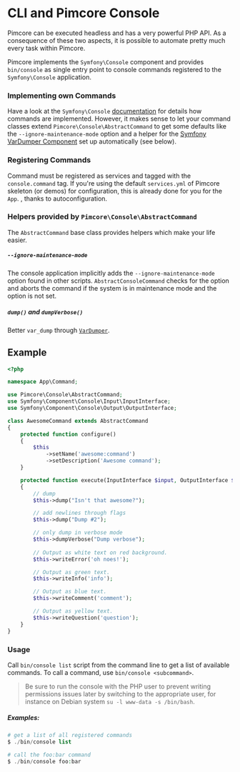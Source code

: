 # CLI and Pimcore Console

Pimcore can be executed headless and has a very powerful PHP API. As a consequence of these two aspects, 
it is possible to automate pretty much every task within Pimcore. 

Pimcore implements the `Symfony\Console` component and provides `bin/console` as single 
entry point to console commands registered to the `Symfony\Console` application. 


### Implementing own Commands
Have a look at the `Symfony\Console` [documentation](https://symfony.com/doc/5.2/console.html) 
for details how commands are implemented. However, it makes sense to let your command classes extend 
`Pimcore\Console\AbstractCommand` to get some defaults like the `--ignore-maintenance-mode` option 
and a helper for the [Symfony VarDumper Component](https://symfony.com/doc/5.2/components/var_dumper/index.html) 
set up automatically (see below).

### Registering Commands
Command must be registered as services and tagged with the `console.command` tag. If you're using the default `services.yml` of Pimcore skeleton (or demos) for  configuration, this is already done for you for the `App`. , thanks to autoconfiguration.

### Helpers provided by `Pimcore\Console\AbstractCommand`
The `AbstractCommand` base class provides helpers which make your life easier.

##### `--ignore-maintenance-mode`
The console application implicitly adds the `--ignore-maintenance-mode` option found in other scripts.
`AbstractConsoleCommand` checks for the option and aborts the command if the system is in maintenance 
mode and the option is not set.

##### `dump()` and `dumpVerbose()`
Better `var_dump` through [`VarDumper`](https://symfony.com/doc/5.2/components/var_dumper/introduction.html). 

## Example
```php
<?php

namespace App\Command;

use Pimcore\Console\AbstractCommand;
use Symfony\Component\Console\Input\InputInterface;
use Symfony\Component\Console\Output\OutputInterface;

class AwesomeCommand extends AbstractCommand
{
    protected function configure()
    {
        $this
            ->setName('awesome:command')
            ->setDescription('Awesome command');
    }

    protected function execute(InputInterface $input, OutputInterface $output)
    {
        // dump
        $this->dump("Isn't that awesome?");

        // add newlines through flags
        $this->dump("Dump #2");

        // only dump in verbose mode
        $this->dumpVerbose("Dump verbose");
        
        // Output as white text on red background.
        $this->writeError('oh noes!');

        // Output as green text.
        $this->writeInfo('info');

        // Output as blue text.
        $this->writeComment('comment');

        // Output as yellow text.
        $this->writeQuestion('question');
    }
}
```

### Usage
Call `bin/console list` script from the command line to get a list of available commands. To call 
a command, use `bin/console <subcommand>`.

> Be sure to run the console with the PHP user to prevent writing permissions issues later by switching to the appropriate user, for instance on Debian system `su -l www-data -s /bin/bash`.

##### Examples:
```php
# get a list of all registered commands
$ ./bin/console list
 
# call the foo:bar command
$ ./bin/console foo:bar
```
